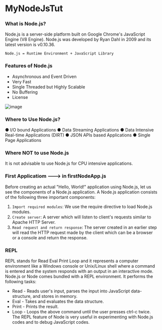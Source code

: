 # MyNodeJsTut
### What is Node.js?
Node.js is a server-side platform built on Google Chrome's JavaScript Engine (V8 Engine). Node.js was developed by Ryan Dahl in 2009 and its latest version is v0.10.36.

`Node.js = Runtime Environment + JavaScript Library`

### Features of Node.js
- Asynchronous and Event Driven
- Very Fast
- Single Threaded but Highly Scalable
- No Buffering
- License

![image](https://user-images.githubusercontent.com/30797974/80549752-591bb100-89be-11ea-930e-e5a79aca4af7.png)
### Where to Use Node.js?
● I/O bound Applications
● Data Streaming Applications
● Data Intensive Real-time Applications (DIRT)
● JSON APIs based Applications
● Single Page Applications
### Where NOT to use Node.js
It is not advisable to use Node.js for CPU intensive applications.

### First Applicatiom ---> in firstNodeApp.js 

Before creating an actual "Hello, World!" application using Node.js, let us see the components of a Node.js application. A Node.js application consists of the following three important components:
1. `Import required modules`: We use the require directive to load Node.js modules.
2. `Create server`: A server which will listen to client's requests similar to Apache HTTP Server.
3. `Read request and return response`: The server created in an earlier step will read the HTTP request made by the client which can be a browser or a console and return the response.

### REPL

REPL stands for Read Eval Print Loop and it represents a computer environment like a Windows console or Unix/Linux shell where a command is entered and the system responds with an output in an interactive mode. Node.js or Node comes bundled with a REPL environment. It performs the following tasks:
- Read - Reads user's input, parses the input into JavaScript data-structure, and stores in memory.
- Eval - Takes and evaluates the data structure.
- Print - Prints the result.
- Loop - Loops the above command until the user presses ctrl-c twice.
The REPL feature of Node is very useful in experimenting with Node.js codes and to debug JavaScript codes.
